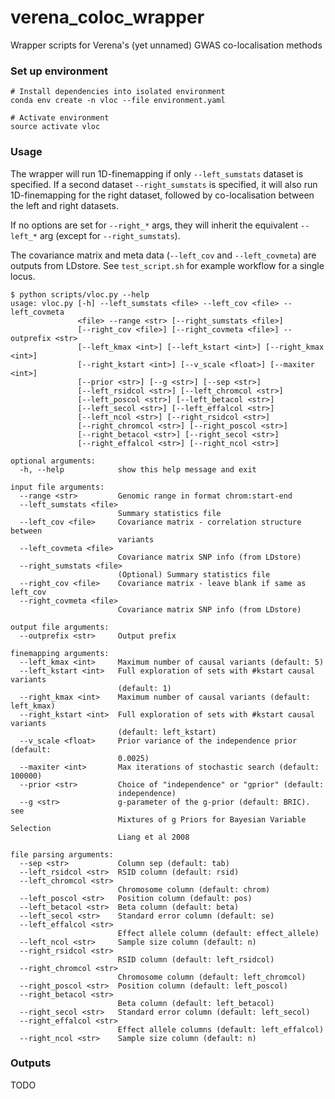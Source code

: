 # verena_coloc_wrapper
Wrapper scripts for Verena's (yet unnamed) GWAS co-localisation methods

### Set up environment
```
# Install dependencies into isolated environment
conda env create -n vloc --file environment.yaml

# Activate environment
source activate vloc
```

### Usage
The wrapper will run 1D-finemapping if only `--left_sumstats` dataset is specified. If a second dataset `--right_sumstats` is specified, it will also run 1D-finemapping for the right dataset, followed by co-localisation between the left and right datasets.

If no options are set for `--right_*` args, they will inherit the equivalent `--left_*` arg (except for `--right_sumstats`).

The covariance matrix and meta data (`--left_cov` and `--left_covmeta`) are outputs from LDstore. See `test_script.sh` for example workflow for a single locus.

```
$ python scripts/vloc.py --help
usage: vloc.py [-h] --left_sumstats <file> --left_cov <file> --left_covmeta
               <file> --range <str> [--right_sumstats <file>]
               [--right_cov <file>] [--right_covmeta <file>] --outprefix <str>
               [--left_kmax <int>] [--left_kstart <int>] [--right_kmax <int>]
               [--right_kstart <int>] [--v_scale <float>] [--maxiter <int>]
               [--prior <str>] [--g <str>] [--sep <str>]
               [--left_rsidcol <str>] [--left_chromcol <str>]
               [--left_poscol <str>] [--left_betacol <str>]
               [--left_secol <str>] [--left_effalcol <str>]
               [--left_ncol <str>] [--right_rsidcol <str>]
               [--right_chromcol <str>] [--right_poscol <str>]
               [--right_betacol <str>] [--right_secol <str>]
               [--right_effalcol <str>] [--right_ncol <str>]

optional arguments:
  -h, --help            show this help message and exit

input file arguments:
  --range <str>         Genomic range in format chrom:start-end
  --left_sumstats <file>
                        Summary statistics file
  --left_cov <file>     Covariance matrix - correlation structure between
                        variants
  --left_covmeta <file>
                        Covariance matrix SNP info (from LDstore)
  --right_sumstats <file>
                        (Optional) Summary statistics file
  --right_cov <file>    Covariance matrix - leave blank if same as left_cov
  --right_covmeta <file>
                        Covariance matrix SNP info (from LDstore)

output file arguments:
  --outprefix <str>     Output prefix

finemapping arguments:
  --left_kmax <int>     Maximum number of causal variants (default: 5)
  --left_kstart <int>   Full exploration of sets with #kstart causal variants
                        (default: 1)
  --right_kmax <int>    Maximum number of causal variants (default: left_kmax)
  --right_kstart <int>  Full exploration of sets with #kstart causal variants
                        (default: left_kstart)
  --v_scale <float>     Prior variance of the independence prior (default:
                        0.0025)
  --maxiter <int>       Max iterations of stochastic search (default: 100000)
  --prior <str>         Choice of "independence" or "gprior" (default:
                        independence)
  --g <str>             g-parameter of the g-prior (default: BRIC). see
                        Mixtures of g Priors for Bayesian Variable Selection
                        Liang et al 2008

file parsing arguments:
  --sep <str>           Column sep (default: tab)
  --left_rsidcol <str>  RSID column (default: rsid)
  --left_chromcol <str>
                        Chromosome column (default: chrom)
  --left_poscol <str>   Position column (default: pos)
  --left_betacol <str>  Beta column (default: beta)
  --left_secol <str>    Standard error column (default: se)
  --left_effalcol <str>
                        Effect allele column (default: effect_allele)
  --left_ncol <str>     Sample size column (default: n)
  --right_rsidcol <str>
                        RSID column (default: left_rsidcol)
  --right_chromcol <str>
                        Chromosome column (default: left_chromcol)
  --right_poscol <str>  Position column (default: left_poscol)
  --right_betacol <str>
                        Beta column (default: left_betacol)
  --right_secol <str>   Standard error column (default: left_secol)
  --right_effalcol <str>
                        Effect allele columns (default: left_effalcol)
  --right_ncol <str>    Sample size column (default: n)
```

### Outputs

TODO
